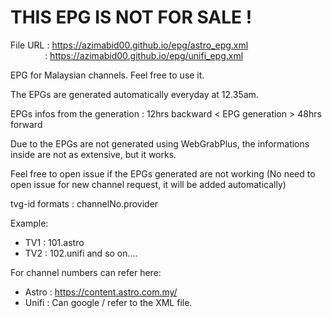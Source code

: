 # THIS EPG IS NOT FOR SALE !

File URL : https://azimabid00.github.io/epg/astro_epg.xml </br>
&nbsp; &nbsp; &nbsp; &nbsp; &nbsp; &nbsp; &nbsp; : https://azimabid00.github.io/epg/unifi_epg.xml

EPG for Malaysian channels. Feel free to use it.

The EPGs are generated automatically everyday at 12.35am.

EPGs infos from the generation :  12hrs backward < EPG generation > 48hrs forward 

Due to the EPGs are not generated using WebGrabPlus, the informations inside are not as extensive, but it works.

Feel free to open issue if the EPGs generated are not working (No need to open issue for new channel request, it will be added automatically)

tvg-id formats : channelNo.provider

Example: 
  - TV1 : 101.astro
  - TV2 : 102.unifi
  and so on....
  
For channel numbers can refer here: </br>
  - Astro : https://content.astro.com.my/ </br>
  - Unifi : Can google / refer to the XML file.
